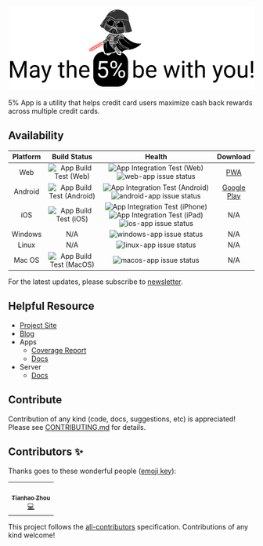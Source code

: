 ![logo](https://raw.githubusercontent.com/tianhaoz95/iwfp/master/docs/assets/medium_banner.png)

5% App is a utility that helps credit card users maximize cash back rewards across multiple credit cards.

## Availability

| Platform |                                                     Build Status                                                     |                                                                                                                                                                     Health                                                                                                                                                                      |                                          Download                                          |
| :------: | :------------------------------------------------------------------------------------------------------------------: | :---------------------------------------------------------------------------------------------------------------------------------------------------------------------------------------------------------------------------------------------------------------------------------------------------------------------------------------------: | :----------------------------------------------------------------------------------------: |
|   Web    |     ![App Build Test (Web)](<https://github.com/tianhaoz95/iwfp/workflows/App%20Build%20Test%20(Web)/badge.svg>)     |                                                                 ![App Integration Test (Web)](<https://github.com/tianhaoz95/iwfp/workflows/App%20Integration%20Test%20(Web)/badge.svg>) ![web-app issue status](https://img.shields.io/github/issues/tianhaoz95/iwfp/web-app)                                                                  |                              [PWA](https://iwfpapp.web.app/)                               |
| Android  | ![App Build Test (Android)](<https://github.com/tianhaoz95/iwfp/workflows/App%20Build%20Test%20(Android)/badge.svg>) |                                                         ![App Integration Test (Android)](<https://github.com/tianhaoz95/iwfp/workflows/App%20Integration%20Test%20(Android)/badge.svg>) ![android-app issue status](https://img.shields.io/github/issues/tianhaoz95/iwfp/android-app)                                                          | [Google Play](https://play.google.com/store/apps/details?id=com.jacksonz.iwfpapp&hl=en_US) |
|   iOS    |     ![App Build Test (iOS)](<https://github.com/tianhaoz95/iwfp/workflows/App%20Build%20Test%20(iOS)/badge.svg>)     | ![App Integration Test (iPhone)](<https://github.com/tianhaoz95/iwfp/workflows/App%20Integration%20Test%20(iPhone)/badge.svg>) ![App Integration Test (iPad)](<https://github.com/tianhaoz95/iwfp/workflows/App%20Integration%20Test%20(iPad)/badge.svg>) ![ios-app issue status](https://img.shields.io/github/issues/tianhaoz95/iwfp/ios-app) |                                            N/A                                             |
| Windows  |                                                         N/A                                                          |                                                                                                                          ![windows-app issue status](https://img.shields.io/github/issues/tianhaoz95/iwfp/windows-app)                                                                                                                          |                                            N/A                                             |
|  Linux   |                                                         N/A                                                          |                                                                                                                            ![linux-app issue status](https://img.shields.io/github/issues/tianhaoz95/iwfp/linux-app)                                                                                                                            |                                            N/A                                             |
|  Mac OS  |   ![App Build Test (MacOS)](<https://github.com/tianhaoz95/iwfp/workflows/App%20Build%20Test%20(MacOS)/badge.svg>)   |                                                                                                                            ![macos-app issue status](https://img.shields.io/github/issues/tianhaoz95/iwfp/macos-app)                                                                                                                            |                                            N/A                                             |

For the latest updates, please subscribe to [newsletter](https://jacksonz.substack.com).

## Helpful Resource

- [Project Site](https://iwfp-project.web.app/)
- [Blog](https://medium.com/i-want-5)
- Apps
  - [Coverage Report](https://iwfp-app-cov.web.app/)
  - [Docs](https://iwfp-app-docs.web.app/)
- Server
  - [Docs](https://iwfp-server-docs.web.app/)

## Contribute

Contribution of any kind (code, docs, suggestions, etc) is appreciated! Please see [CONTRIBUTING.md](./CONTRIBUTING.md) for details.

<!-- The end of editable README, the rest is generated by all-contributors -->

<!-- Please do not edit content below this line -->

## Contributors ✨

Thanks goes to these wonderful people ([emoji key](https://allcontributors.org/docs/en/emoji-key)):

<!-- ALL-CONTRIBUTORS-LIST:START - Do not remove or modify this section -->
<!-- prettier-ignore-start -->
<!-- markdownlint-disable -->
<table>
  <tr>
    <td align="center"><a href="http://tianhaoz.com"><img src="https://avatars3.githubusercontent.com/u/16887772?v=4" width="100px;" alt=""/><br /><sub><b>Tianhao Zhou</b></sub></a><br /><a href="https://github.com/tianhaoz95/iwfp/commits?author=tianhaoz95" title="Code">💻</a></td>
  </tr>
</table>

<!-- markdownlint-enable -->
<!-- prettier-ignore-end -->

<!-- ALL-CONTRIBUTORS-LIST:END -->

This project follows the [all-contributors](https://github.com/all-contributors/all-contributors) specification. Contributions of any kind welcome!
